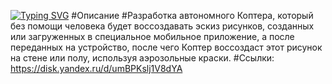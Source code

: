 [![Typing SVG](https://readme-typing-svg.herokuapp.com?color=%2336BCF7&lines=DRONE+ARTIST)](https://git.io/typing-svg)
#Описание
#Разработка автономного Коптера, который без помощи человека будет воссоздавать эскиз рисунков, созданных или загруженных в специальное мобильное приложение, а после переданных на устройство, после чего Коптер воссоздаст этот рисунок на стене или полу, используя аэрозольные краски.
#Ссылки:
 https://disk.yandex.ru/d/umBPKslj1V8dYA
